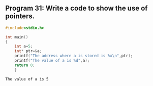 ## Program 31: Write a code to show the use of pointers.
```C
#include<stdio.h>

int main()
{
    int a=5;
    int* ptr=&a;
    printf("The address where a is stored is %x\n",ptr);
    printf("The value of a is %d",a);
    return 0;
	} 
  ```
  ```Output:The address where a is stored is 62fe14
The value of a is 5
```
